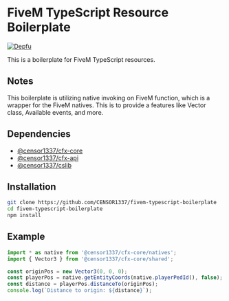 # FiveM TypeScript Resource Boilerplate

[![Depfu](https://badges.depfu.com/badges/d269ca2d36b5d4cf247e66c6400c216d/count.svg)](https://github.com/CENSOR1337/fivem-typescript-boilerplate)


This is a boilerplate for FiveM TypeScript resources.

## Notes
This boilerplate is utilizing native invoking on FiveM function, which is a wrapper for the FiveM natives. This is to provide a features like Vector class, Available events, and more.

## Dependencies
- [@censor1337/cfx-core](https://github.com/CENSOR1337/cfx-core-js)
- [@censor1337/cfx-api](https://github.com/CENSOR1337/cfx-api-js)
- [@censor1337/cslib](https://github.com/CENSOR1337/cfx-cslib-js)

## Installation

```bash
git clone https://github.com/CENSOR1337/fivem-typescript-boilerplate
cd fivem-typescript-boilerplate
npm install
```

## Example

```ts
import * as native from '@censor1337/cfx-core/natives';
import { Vector3 } from '@censor1337/cfx-core/shared';

const originPos = new Vector3(0, 0, 0);
const playerPos = native.getEntityCoords(native.playerPedId(), false);
const distance = playerPos.distanceTo(originPos);
console.log(`Distance to origin: ${distance}`);
```
